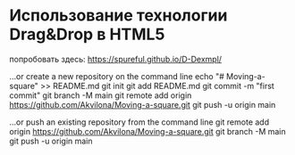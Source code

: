 # Использование технологии Drag&Drop в HTML5


попробовать здесь: https://spureful.github.io/D-Dexmpl/


…or create a new repository on the command line
echo "# Moving-a-square" >> README.md
git init
git add README.md
git commit -m "first commit"
git branch -M main
git remote add origin https://github.com/Akvilona/Moving-a-square.git
git push -u origin main


…or push an existing repository from the command line
git remote add origin https://github.com/Akvilona/Moving-a-square.git
git branch -M main
git push -u origin main

